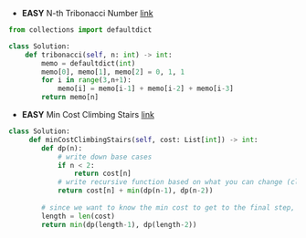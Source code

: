 - __EASY__ N-th Tribonacci Number [link](https://leetcode.com/problems/n-th-tribonacci-number/?envType=study-plan-v2&envId=leetcode-75)
```python
from collections import defaultdict

class Solution:
    def tribonacci(self, n: int) -> int:
        memo = defaultdict(int)
        memo[0], memo[1], memo[2] = 0, 1, 1
        for i in range(3,n+1):
            memo[i] = memo[i-1] + memo[i-2] + memo[i-3]
        return memo[n]
```

- __EASY__ Min Cost Climbing Stairs [link](https://leetcode.com/problems/min-cost-climbing-stairs/?envType=study-plan-v2&envId=leetcode-75)
```python
class Solution:
     def minCostClimbingStairs(self, cost: List[int]) -> int:
        def dp(n):  
            # write down base cases
            if n < 2: 
                return cost[n] 
            # write recursive function based on what you can change (climb one or two steps)
            return cost[n] + min(dp(n-1), dp(n-2))
		
		# since we want to know the min cost to get to the final step, we use the code below 
        length = len(cost) 
        return min(dp(length-1), dp(length-2))
```

